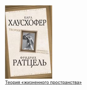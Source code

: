 ![](Теория%20«жизненного%20пространства».jpg)  
[Теория «жизненного пространства»](Теория%20«жизненного%20пространства».md)

